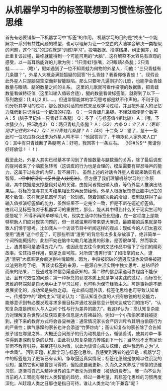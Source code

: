 # 从机器学习中的标签联想到习惯性标签化思维

首先有必要铺垫一下机器学习中“标签”的作用。
机器学习的目的是“找出”一个能解决一系列有共性问题的模型，也可以理解为让一个空白的大脑学会解决一类相似的问题，这个“找”的过程就是“训练\学习”。投喂数据、推演结果、纠正偏差，如此重复该过程，最终就能得到一个可能可用的“大脑”。这样解释不太容易有直观的感受，以一首耳熟能详的儿歌为例：“1只青蛙1张嘴，2只眼睛4条腿；2只青蛙…………（略）”，假如遇到了一位不知青蛙为何物的外星人，问他：“三只青蛙有几条腿？”，外星人大概会满脸狐疑的回答“什么青蛙？我看你像青蛙！”。现假设此外星人只是脑袋空空而非智能缺陷，那么只要听几遍刚才的儿歌，也能学会青蛙数量与眼睛、腿的数量之间的关系。
这里的儿歌就可看作投喂的数据集，把青蛙数量看做特征值（这里叫输入值较合适），腿的数量看做标签值，就得到了以下一系列数据：[1,4],[2,8]......。但通常智能体的学习思考都是默不作声的，不利于我们分析其学习的过程，那么就用对话的形式来呈现学习过程，并且把外星人的记忆力降低到只记得住一个数值的程度。
Q：一只青蛙几条腿，不懂就顺便猜个数字
A：5（脑子里记住一只青蛙五条腿）
Q：多了（与标签值4相比较）
A：（哦，下次猜少点，把5改成3）
Q：两只青蛙几条腿？
A：（3*2）六条
Q：少了
A：（更新刚才记住的3->4）
Q：三只青蛙几条腿？
A：（4*3）十二条
Q：错了，是十一条
此时一位吃瓜群众出来为外星人鸣不平：“他回答对了，干嘛欺负人家外来人口”
Q：其中有只青蛙断了条腿啊
A：好吧，我回答十一条左右。    （!@#%$^*  我请你好好放低！！！）

截至此处，外星人其实已经基本学习到了青蛙数量与腿数量的关系，除了最后调皮的提问者来了个脑筋急转弯（这调皮的行为也是合理的，模型需要有容忍噪声的能力，这属于过拟合的内容，暂不展开）。
虽然上述的对话令外星人看起来确实有点智障，~~~但幸好没有《反外星人歧视法》~~，但方便了我们理解机器学习的工作原理，其中数据是支撑整段对话的关键，由提问者抛出输入值，等待外星人推演出结果后，将标签值与其思考结果相比较再反馈给他，外星人根据反馈修正脑中记住的那个数值。这样就是机器学习的一轮训练，随着训练次数的增加，模型就获得了由输入值推演标签值的能力，虽然结果不一定完全一致，但是不断在逼近标签值。
由此可见标签值对于机器学习的重要性，那么，能从其中得到什么关于现实生活的感悟呢？
不得不再简单啰嗦几句，现实生活中的标签化思维，在一定程度上是能够帮助人们应对现实问题的，但一旦被滥用将带来更大麻烦，最直接的后果就是导致人们懒于思考。比如我从一个访谈节目中听闻这样的观点：现如今的人们太喜欢使用“渣男”这个标签了，可那些所谓“渣男”的背后有太多复杂故事了，绝非简单一个词所能概括的。此刻不妨在脑中勾勒几笔渣男的形象，是否很单薄，然而事实上，渣男那可是渣得五花八门，也因此在古往今来的文艺作品中留下了他们的精彩故事。论其指导作用，更是乏善可陈，对所谓“渣男行径”了如指掌的女人，遭遇“渣男”大概率更会痴迷得神魂颠倒，因为，手段被识破的渣男应该也没资格被冠以渣男称号了吧。
再谈谈标签的来源，一是源自生活实践中独立思考、总结经验而来的结果，二是通过各种信息渠道获知的。第二种的信息渠道可靠程度不能保证，且有时效性的问题；第一种标签的获取本质上就是学习实践的过程，而标签化思维的弊端就是自大地中止了学习过程，也可称为保守经验主义。可是事物是不断发展变化的，成功常是失败之母。
在此插句题外话，标签化思维也可导致认知单一，传播学中的“建构主义”理论认为：“高认知复杂度的人拥有敏锐的社交能力，能够意识到有必要发现寻求多重目标并通过发展信息计划来达成它们的技巧”，“认知复杂度是辨别人与人之间个性与行为差异的能力”。我这样认为：高认知复杂能力对理解复杂世界以及获取更多信息是大有裨益的。例如一个小孩偷家里钱被捉到，接下来的教育方式将会各显神通：通常情况家长会严厉训斥令其明白偷窃行为的严重性；脾气暴躁的家长也许会添道“竹笋炒肉”；高认知复杂的家长除了会告知孩子错在哪里之外，大概还会问孩子的行为动机是什么，循循善诱，使其对单一事件得到更深刻复杂的认知，由此将认知复杂能力传递到下一代；当然也不乏有家长非但不教育引导，甚至还引以为傲，以此为谈资向亲友炫耀，此种我愿称之为“人中龙凤”。
回到正题，机器学习与标签化思维。我感受到两者的差异是：机器学习中的标签是为了更新已有认知，争取逼近真实情况；标签化思维是依赖以往沉淀的认知，虽然它也可能曾是习得的，但拒绝自我更新，久而久之就养成了懒惰的思维习惯，逐渐将自己从精神世界的生产者沦为消费者（被动消费者）。
我一向不认为当前的人工智能有替代人类智能的趋势，经过一番考量，若标签化思维的习惯再度深化，AI赶超人类之日那也是指日可待，谁让人类主动“向下兼容”呢？